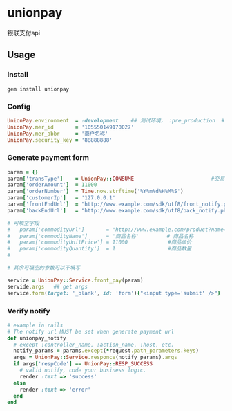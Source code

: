 unionpay
========

银联支付api

## Usage

### Install

```gem install unionpay```

### Config

```ruby
UnionPay.environment  = :development    ## 测试环境， :pre_production  #预上线环境， 默认 # 线上环境
UnionPay.mer_id       = '105550149170027'
UnionPay.mer_abbr     = '商户名称'
UnionPay.security_key = '88888888'
```

### Generate payment form
```ruby
param = {}
param['transType']    = UnionPay::CONSUME                         #交易类型，CONSUME or PRE_AUTH
param['orderAmount']  = 11000                                           #交易金额
param['orderNumber']  = Time.now.strftime('%Y%m%d%H%M%S')               #订单号，必须唯一
param['customerIp']   = '127.0.0.1'
param['frontEndUrl']  = "http://www.example.com/sdk/utf8/front_notify.php"    #前台回调URL
param['backEndUrl']   = "http://www.example.com/sdk/utf8/back_notify.php"     #后台回调URL

# 可填空字段
#   param['commodityUrl']       = "http://www.example.com/product?name=商品"   #商品URL
#   param['commodityName']      = '商品名称'         # 商品名称
#   param['commodityUnitPrice'] = 11000             #商品单价
#   param['commodityQuantity']  = 1                 #商品数量
#

# 其余可填空的参数可以不填写

service = UnionPay::Service.front_pay(param)
servide.args   ## get args
service.form(target: '_blank', id: 'form'){"<input type='submit' />"}  ## get form
```

### Verify notify

```ruby
# example in rails
# The notify url MUST be set when generate payment url
def unionpay_notify
  # except :controller_name, :action_name, :host, etc.
  notify_params = params.except(*request.path_parameters.keys)
  args = UnionPay::Service.responce(notify_params).args
  if args['respCode'] == UnionPay::RESP_SUCCESS
    # valid notify, code your business logic.
    render :text => 'success'
  else
    render :text => 'error'
  end
end
```
